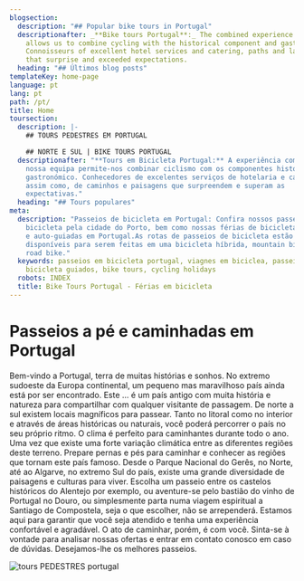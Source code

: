 ```yaml
---
blogsection:
  description: "## Popular bike tours in Portugal"
  descriptionafter: _**Bike tours Portugal**:_ The combined experience of our team
    allows us to combine cycling with the historical component and gastronomy.
    Connoisseurs of excellent hotel services and catering, paths and landscapes
    that surprise and exceeded expectations.
  heading: "## Últimos blog posts"
templateKey: home-page
language: pt
lang: pt
path: /pt/
title: Home
toursection:
  description: |-
    ## TOURS PEDESTRES EM PORTUGAL

    ## NORTE E SUL | BIKE TOURS PORTUGAL
  descriptionafter: "**Tours em Bicicleta Portugal:** A experiência combinada de
    nossa equipa permite-nos combinar ciclismo com os componentes histórico e
    gastronómico. Conhecedores de excelentes serviços de hotelaria e catering,
    assim como, de caminhos e paisagens que surpreendem e superam as
    expectativas."
  heading: "## Tours populares"
meta:
  description: "Passeios de bicicleta em Portugal: Confira nossos passeios de
    bicicleta pela cidade do Porto, bem como nossas férias de bicicleta guiadas
    e auto-guiadas em Portugal.As rotas de passeios de bicicleta estão
    disponíveis para serem feitas em uma bicicleta híbrida, mountain bike ou
    road bike."
  keywords: passeios em bicicleta portugal, viagnes em biciclea, passeios em
    bicicleta guiados, bike tours, cycling holidays
  robots: INDEX
  title: Bike Tours Portugal - Férias em bicicleta
---
```

# Passeios a pé e caminhadas em Portugal

Bem-vindo a Portugal, terra de muitas histórias e sonhos. No extremo sudoeste da Europa continental, um pequeno mas maravilhoso país ainda está por ser encontrado. Este ... é um país antigo com muita história e natureza para compartilhar com qualquer visitante de passagem. De norte a sul existem locais magníficos para passear. Tanto no litoral como no interior e através de áreas históricas ou naturais, você poderá percorrer o país no seu próprio ritmo. O clima é perfeito para caminhantes durante todo o ano. Uma vez que existe uma forte variação climática entre as diferentes regiões deste terreno. Prepare pernas e pés para caminhar e conhecer as regiões que tornam este país famoso. Desde o Parque Nacional do Gerês, no Norte, até ao Algarve, no extremo Sul do país, existe uma grande diversidade de paisagens e culturas para viver. Escolha um passeio entre os castelos históricos do Alentejo por exemplo, ou aventure-se pelo bastião do vinho de Portugal no Douro, ou simplesmente parta numa viagem espiritual a Santiago de Compostela, seja o que escolher, não se arrependerá. Estamos aqui para garantir que você seja atendido e tenha uma experiência confortável e agradável. O ato de caminhar, porém, é com você. Sinta-se à vontade para analisar nossas ofertas e entrar em contato conosco em caso de dúvidas. Desejamos-lhe os melhores passeios.

![tours PEDESTRES portugal](/img/top-walking-hiking-portugal.jpg "tours PEDESTRES portugal")